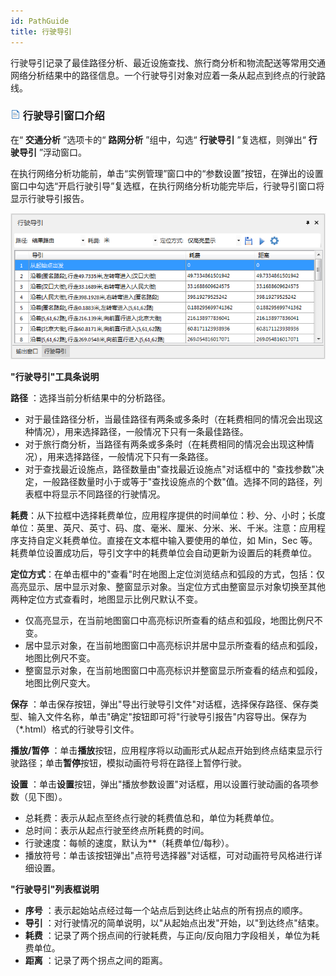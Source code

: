 ```yaml
---
id: PathGuide
title: 行驶导引
---
```

行驶导引记录了最佳路径分析、最近设施查找、旅行商分析和物流配送等常用交通网络分析结果中的路径信息。一个行驶导引对象对应着一条从起点到终点的行驶路线。

### ![](../img/read.gif) 行驶导引窗口介绍

在“ **交通分析** ”选项卡的“ **路网分析** ”组中，勾选“ **行驶导引** ”复选框，则弹出“ **行驶导引** ”浮动窗口。

在执行网络分析功能前，单击“实例管理”窗口中的“参数设置”按钮，在弹出的设置窗口中勾选“开启行驶引导”复选框，在执行网络分析功能完毕后，行驶导引窗口将显示行驶导引报告。

![](img/PathGuideReport.png)   
  
**"行驶导引"工具条说明**

**路径** ：选择当前分析结果中的分析路径。

* 对于最佳路径分析，当最佳路径有两条或多条时（在耗费相同的情况会出现这种情况），用来选择路径，一般情况下只有一条最佳路径。
* 对于旅行商分析，当路径有两条或多条时（在耗费相同的情况会出现这种情况），用来选择路径，一般情况下只有一条路径。
* 对于查找最近设施点，路径数量由"查找最近设施点"对话框中的 "查找参数"决定，一般路径数量时小于或等于"查找设施点的个数"值。选择不同的路径，列表框中将显示不同路径的行驶情况。

**耗费**：从下拉框中选择耗费单位，应用程序提供的时间单位：秒、分、小时；长度单位：英里、英尺、英寸、码、度、毫米、厘米、分米、米、千米。注意：应用程序支持自定义耗费单位。直接在文本框中输入要使用的单位，如 Min，Sec 等。耗费单位设置成功后，导引文字中的耗费单位会自动更新为设置后的耗费单位。

**定位方式**：在单击框中的"查看"时在地图上定位浏览结点和弧段的方式，包括：仅高亮显示、居中显示对象、整窗显示对象。当定位方式由整窗显示对象切换至其他两种定位方式查看时，地图显示比例尺默认不变。
* 仅高亮显示，在当前地图窗口中高亮标识所查看的结点和弧段，地图比例尺不变。
* 居中显示对象，在当前地图窗口中高亮标识并居中显示所查看的结点和弧段，地图比例尺不变。
* 整窗显示对象，在当前地图窗口中高亮标识并整窗显示所查看的结点和弧段，地图比例尺变大。

**保存** ：单击保存按钮，弹出"导出行驶导引文件"对话框，选择保存路径、保存类型、输入文件名称，单击"确定"按钮即可将"行驶导引报告"内容导出。保存为（*.html）格式的行驶导引文件。

**播放/暂停** ：单击**播放**按钮，应用程序将以动画形式从起点开始到终点结束显示行驶路径；单击**暂停**按钮，模拟动画符号将在路径上暂停行驶。

**设置** ：单击**设置**按钮，弹出"播放参数设置"对话框，用以设置行驶动画的各项参数（见下图）。

<!-- ![](img/StartSetting.png)    -->
* 总耗费：表示从起点至终点行驶的耗费值总和，单位为耗费单位。
* 总时间：表示从起点行驶至终点所耗费的时间。
* 行驶速度：每帧的速度，默认为**（耗费单位/每秒）。
* 播放符号：单击该按钮弹出"点符号选择器"对话框，可对动画符号风格进行详细设置。

**"行驶导引"列表框说明**

* **序号** ：表示起始站点经过每一个站点后到达终止站点的所有拐点的顺序。
* **导引** ：对行驶情况的简单说明，以"从起始点出发"开始，以"到达终点"结束。
* **耗费** ：记录了两个拐点间的行驶耗费，与正向/反向阻力字段相关，单位为耗费单位。
* **距离** ：记录了两个拐点之间的距离。  